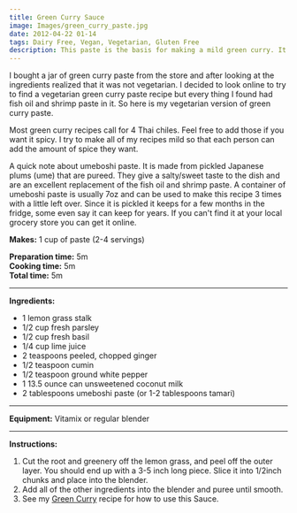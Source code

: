 ```yaml
---
title: Green Curry Sauce
image: Images/green_curry_paste.jpg
date: 2012-04-22 01-14
tags: Dairy Free, Vegan, Vegetarian, Gluten Free
description: This paste is the basis for making a mild green curry. It is super easy to whip up in a blender and tastes much better than store bought. It will last 2 weeks if refrigerated. See my Thai Green Curry recipe for how to use this paste.
---
```

I bought a jar of green curry paste from the store and after looking at the ingredients realized that it was not vegetarian. I decided to look online to try to find a vegetarian green curry paste recipe but every thing I found had fish oil and shrimp paste in it. So here is my vegetarian version of green curry paste.

Most green curry recipes call for 4 Thai chiles. Feel free to add those if you want it spicy. I try to make all of my recipes mild so that each person can add the amount of spice they want.

A quick note about umeboshi paste. It is made from pickled Japanese plums (ume) that are pureed. They give a salty/sweet taste to the dish and are an excellent replacement of the fish oil and shrimp paste. A container of umeboshi paste is usually 7oz and can be used to make this recipe 3 times with a little left over. Since it is pickled it keeps for a few months in the fridge, some even say it can keep for years. If you can't find it at your local grocery store you can get it online.

**Makes:** 1 cup of paste (2-4 servings)

**Preparation time:** 5m  
**Cooking time:** 5m  
**Total time:** 5m

---

**Ingredients:**

- 1  lemon grass stalk
- 1/2 cup fresh parsley
- 1/2 cup fresh basil
- 1/4 cup lime juice 
- 2 teaspoons peeled, chopped ginger
- 1/2 teaspoon cumin
- 1/2 teaspoon ground white pepper
- 1 13.5 ounce can unsweetened coconut milk
- 2 tablespoons umeboshi paste (or 1-2 tablespoons tamari)


---

**Equipment:** Vitamix or regular blender

---

**Instructions:**

1. Cut the root and greenery off the lemon grass, and peel off the outer layer. You should end up with a 3-5 inch long piece. Slice it into 1/2inch chunks and place into the blender. 
1. Add all of the other ingredients into the blender and puree until smooth. 
1. See my [Green Curry](https://wafflehearts.com/recipes/thai_green_curry/) recipe for how to use this Sauce.

